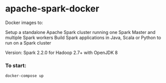 # apache-spark-docker

Docker images to:

Setup a standalone Apache Spark cluster running one Spark Master and multiple Spark workers
Build Spark applications in Java, Scala or Python to run on a Spark cluster

Version: Spark 2.2.0 for Hadoop 2.7+ with OpenJDK 8

### To start:
```docker-compose up```

